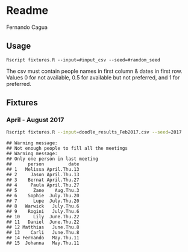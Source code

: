 # Readme
Fernando Cagua  

## Usage

`Rscript fixtures.R --input=#input_csv --seed=#random_seed`

The csv must contain people names in first column & dates in first row. Values 0 for not available, 0.5 for available but not preferred, and 1 for preferred.

## Fixtures

### April - August 2017


```bash
Rscript fixtures.R --input=doodle_results_Feb2017.csv --seed=2017
```

```
## Warning message:
## Not enough people to fill all the meetings 
## Warning message:
## Only one person in last meeting 
##      person         date
## 1   Melissa April.Thu.13
## 2     Jason April.Thu.13
## 3    Bernat April.Thu.27
## 4     Paula April.Thu.27
## 5      Zane    Aug.Thu.3
## 6    Sophie  July.Thu.20
## 7      Lupe  July.Thu.20
## 8   Warwick   July.Thu.6
## 9    Rogini   July.Thu.6
## 10     Lily  June.Thu.22
## 11   Daniel  June.Thu.22
## 12 Matthias   June.Thu.8
## 13    Carli   June.Thu.8
## 14 Fernando   May.Thu.11
## 15  Johanna   May.Thu.11
```
